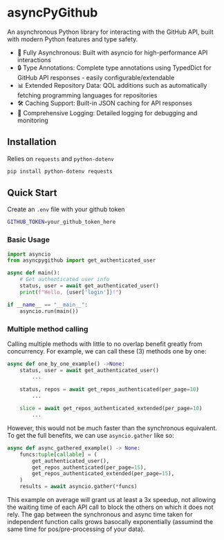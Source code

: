 # asyncPyGithub

An asynchronous Python library for interacting with the GitHub API, built with modern Python features and type safety.

- 🚀 Fully Asynchronous: Built with asyncio for high-performance API interactions
- 🔒 Type Annotations: Complete type annotations using TypedDict for GitHub API responses - easily configurable/extendable
- 📊 Extended Repository Data: QOL additions such as automatically fetching programming languages for repositories
- 🛠️ Caching Support: Built-in JSON caching for API responses
- 📝 Comprehensive Logging: Detailed logging for debugging and monitoring

## Installation

Relies on `requests` and `python-dotenv`

```bash
pip install python-dotenv requests
```

## Quick Start

Create an `.env` file with your github token

```bash
GITHUB_TOKEN=your_github_token_here
```

### Basic Usage

```py
import asyncio
from asyncpygithub import get_authenticated_user

async def main():
    # Get authenticated user info
    status, user = await get_authenticated_user()
    print(f"Hello, {user['login']}!")

if __name__ == "__main__":
    asyncio.run(main())
```

### Multiple method calling

Calling multiple methods with little to no overlap benefit greatly from concurrency.
For example, we can call these (3) methods one by one:

```py
async def one_by_one_example() ->None:
    status, user = await get_authenticated_user()
        ...
    
    status, repos = await get_repos_authenticated(per_page=10)
        ...

    slice = await get_repos_authenticated_extended(per_page=10)
        ...

```

However, this would not be much faster than the synchronous equivalent.
To get the full benefits, we can use `asyncio.gather` like so:

```py
async def async_gathered_example() -> None:
    funcs:tuple[callable] = (
        get_authenticated_user(),
        get_repos_authenticated(per_page=15),
        get_repos_authenticated_extended(per_page=15),
    )
    results = await asyncio.gather(*funcs)
```

This example on average will grant us at least a 3x speedup, not allowing the waiting time of each API call to block the others on which it does not rely.
The gap between the synchronous and async time taken for independent function calls grows basocally exponentially (assumind the same time for pos/pre-processing of your data).
